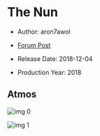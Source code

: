 # The Nun

* Author: aron7awol

* [Forum Post](https://www.avsforum.com/threads/bass-eq-for-filtered-movies.2995212/post-57219188)

* Release Date: 2018-12-04
* Production Year: 2018

## Atmos

![img 0](https://i.imgur.com/gM8vK18.jpg)

![img 1](https://i.imgur.com/0kAftl1.jpg)

